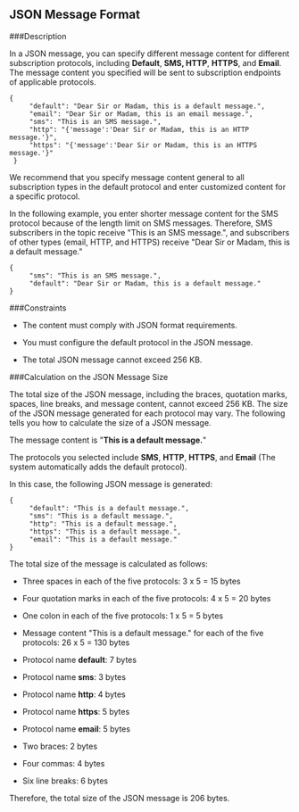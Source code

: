 ## JSON Message Format

###Description

In a JSON message, you can specify different message content for different subscription protocols, including **Default**, **SMS, HTTP**, **HTTPS**, and **Email**. The message content you specified will be sent to subscription endpoints of applicable protocols.

    {
	     "default": "Dear Sir or Madam, this is a default message.",
	     "email": "Dear Sir or Madam, this is an email message.",
	     "sms": "This is an SMS message.",
	     "http": "{'message':'Dear Sir or Madam, this is an HTTP message.'}",
	     "https": "{'message':'Dear Sir or Madam, this is an HTTPS message.'}"
     }

We recommend that you specify message content general to all subscription types in the default protocol and enter customized content for a specific protocol.

In the following example, you enter shorter message content for the SMS protocol because of the length limit on SMS messages. Therefore, SMS subscribers in the topic receive "This is an SMS message.", and subscribers of other types (email, HTTP, and HTTPS) receive "Dear Sir or Madam, this is a default message."

    {
	     "sms": "This is an SMS message.",
	     "default": "Dear Sir or Madam, this is a default message."
    }

###Constraints

- The content must comply with JSON format requirements.

- You must configure the default protocol in the JSON message.

- The total JSON message cannot exceed 256 KB.

###<span id="section11977745123756" class="anchor"></span>Calculation on the JSON Message Size

The total size of the JSON message, including the braces, quotation marks, spaces, line breaks, and message content, cannot exceed 256 KB. The size of the JSON message generated for each protocol may vary. The following tells you how to calculate the size of a JSON message.

The message content is "**This is a default message.**"

The protocols you selected include **SMS**, **HTTP**, **HTTPS**, and **Email** (The system automatically adds the default protocol).

In this case, the following JSON message is generated:

    {
	     "default": "This is a default message.",
	     "sms": "This is a default message.",
	     "http": "This is a default message.",
	     "https": "This is a default message.",
	     "email": "This is a default message."
    }

The total size of the message is calculated as follows:

- Three spaces in each of the five protocols: 3 x 5 = 15 bytes

- Four quotation marks in each of the five protocols: 4 x 5 = 20 bytes

- One colon in each of the five protocols: 1 x 5 = 5 bytes

- Message content "This is a default message." for each of the five protocols: 26 x 5 = 130 bytes

- Protocol name **default**: 7 bytes

- Protocol name **sms**: 3 bytes

- Protocol name **http**: 4 bytes

- Protocol name **https**: 5 bytes

- Protocol name **email**: 5 bytes

- Two braces: 2 bytes

- Four commas: 4 bytes

- Six line breaks: 6 bytes

Therefore, the total size of the JSON message is 206 bytes.
